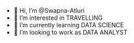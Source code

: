 - 👋 Hi, I’m @Swapna-Atluri
- 👀 I’m interested in TRAVELLING
- 🌱 I’m currently learning DATA SCIENCE
- 💞️ I’m looking to work as DATA ANALYST 

<!---
Swapna-Atluri/Swapna-Atluri is a ✨ special ✨ repository because its `README.md` (this file) appears on your GitHub profile.
You can click the Preview link to take a look at your changes.
--->
